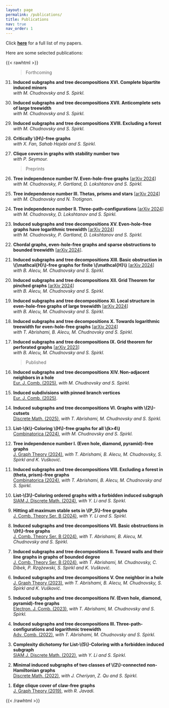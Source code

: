 ```yaml
---
layout: page
permalink: /publications/
title: Publications
nav: true
nav_order: 1
---
```


Click **<a href="{{ 'Publications.pdf' | prepend: 'assets/pdf/' | relative_url}}" target="_blank" rel="noopener noreferrer">here</a>** for a full list of my papers.

Here are some selected publications:


{{< rawhtml >}}
<ol reversed>

<style>
  .bottom-one {
     margin-bottom: 3mm;
  }
</style>

<blockquote>
  Forthcoming
</blockquote>

 <p class="bottom-one"> <li> <b>Induced subgraphs and tree decompositions XVI. Complete bipartite induced minors</b><br/>
  <em> with  M. Chudnovsky and S. Spirkl.</em> </li> </p>

   <p class="bottom-one"> <li> <b>Induced subgraphs and tree decompositions XVII. Anticomplete sets of large treewidth</b><br/>
  <em> with  M. Chudnovsky and S. Spirkl.</em> </li> </p>

   <p class="bottom-one"> <li> <b>Induced subgraphs and tree decompositions XVIII. Excluding a forest </b><br/>
  <em> with  M. Chudnovsky and S. Spirkl.</em> </li> </p>

   <p class="bottom-one"> <li> <b>Critically \(H\)-free graphs</b> <br/>
  <em> with  X. Fan, Sahab Hajebi and S. Spirkl.</em> </li> </p>

   <p class="bottom-one"> <li> <b>Clique covers in graphs with stability number two</b> <br/>
  <em> with  P. Seymour.</em> </li> </p>

<blockquote>
  Preprints
</blockquote>

   <p class="bottom-one"> <li> <b>Tree independence number IV. Even-hole-free graphs</b> [<a href='https://arxiv.org/abs/2407.08927'>arXiv 2024</a>]<br/>
  <em> with  M. Chudnovsky, P. Gartland, D. Lokshtanov and S. Spirkl.</em> </li> </p>

   <p class="bottom-one"> <li> <b>Tree independence number III. Thetas, prisms and stars</b> [<a href='https://arxiv.org/abs/2406.13053'>arXiv 2024</a>]<br/>
  <em> with  M. Chudnovsky and N. Trotignon.</em> </li> </p>


   <p class="bottom-one"> <li> <b>Tree independence number II. Three-path-configurations</b> [<a href='https://arxiv.org/abs/2405.00265'>arXiv 2024</a>]<br/>
  <em> with  M. Chudnovsky, D. Lokshtanov and S. Spirkl.</em> </li> </p>


   <p class="bottom-one"> <li> <b>Induced subgraphs and tree decompositions XV. Even-hole-free graphs have logarithmic treewidth</b> [<a href='https://arxiv.org/abs/2402.14211'>arXiv 2024</a>]<br/>
  <em> with  M. Chudnovsky, P. Gartland, D. Lokshtanov and S. Spirkl.</em> </li> </p>
 

 <p class="bottom-one"> <li> <b>Chordal graphs, even-hole-free graphs and sparse obstructions to bounded treewidth</b> [<a href='[https://arxiv.org/abs/2402.14211](https://arxiv.org/abs/2401.01299)'>arXiv 2024</a>].</li> </p>

     
  <p class="bottom-one"> <li> <b>Induced subgraphs and tree decompositions XIII. Basic obstruction in \(\mathcal{H}\)-free graphs for finite \(\mathcal{H}\)</b> [<a href='https://arxiv.org/abs/2311.05066'>arXiv 2024</a>]<br/>
  <em> with  B.  Alecu, M. Chudnovsky and S. Spirkl.</em> </li> </p>


   <p class="bottom-one"> <li> <b>Induced subgraphs and tree decompositions XII. Grid Theorem for pinched graphs</b> [<a href='https://arxiv.org/abs/2309.12227'>arXiv 2024</a>]<br/>
  <em> with  B.  Alecu, M. Chudnovsky and S. Spirkl.</em> </li> </p>

  <p class="bottom-one"> <li> <b>Induced subgraphs and tree decompositions XI. Local structure in even-hole-free graphs of large treewidth</b> [<a href='https://arxiv.org/abs/2309.04390'>arXiv 2024</a>]<br/>
  <em> with  B.  Alecu, M. Chudnovsky and S. Spirkl.</em> </li> </p>

  <p class="bottom-one"> <li> <b>Induced subgraphs and tree decompositions X. Towards logarithmic treewidth for even-hole-free graphs</b> [<a href='https://arxiv.org/abs/2307.13684'>arXiv 2024</a>]<br/>
  <em> with  T. Abrishami, B.  Alecu, M. Chudnovsky and S. Spirkl.</em> </li> </p>

<p class="bottom-one"> <li> <b>Induced subgraphs and tree decompositions IX. Grid theorem for perforated graphs</b> [<a href='https://arxiv.org/abs/2305.15615'>arXiv 2023</a>]<br/>
  <em> with B.  Alecu, M. Chudnovsky and S. Spirkl.</em> </li> </p>

<blockquote>
  Published
</blockquote>

 <p class="bottom-one"> <li> <b>Induced subgraphs and tree decompositions XIV. Non-adjacent neighbors in a hole</b><br/>
  <a href='https://www.sciencedirect.com/science/article/pii/S0195669824001598'>Eur. J. Comb. (2025)</a>, <em> with M. Chudnovsky and S. Spirkl.</em> </li> </p>

  <p class="bottom-one"><li> <b>Induced subdivisions with pinned branch vertices</b> <br/>
  <a href='https://www.sciencedirect.com/science/article/pii/S0195669824001574'>Eur. J. Comb. (2025)</a>.</li></p>

<p class="bottom-one"><li> <b>Induced subgraphs and tree decompositions VI. Graphs with \(2\)-cutsets</b> <br/>
<a href='https://www.sciencedirect.com/science/article/pii/S0012365X24003261'>Discrete Math. (2025)</a>, <em> with T. Abrishami, M. Chudnovsky and S. Spirkl. </em></li></p>

<p class="bottom-one"><li> <b>List-\(k\)-Coloring \(H\)-free graphs for all \(k>4\)</b> <br/>
  <a href='https://link.springer.com/article/10.1007/s00493-024-00106-2'>Combinatorica (2024)</a>, <em> with M. Chudnovsky and S. Spirkl.</em></li></p>

<p class="bottom-one"><li> <b>Tree independence number I. (Even hole, diamond, pyramid)-free graphs</b> <br/>
<a href='https://onlinelibrary.wiley.com/doi/10.1002/jgt.23104'>J. Graph Theory (2024)</a>, <em> with T. Abrishami, B. Alecu, M. Chudnovsky, S. Spirkl and K. Vušković.</em></li></p>

 <p class="bottom-one"><li><b> Induced subgraphs and tree decompositions VIII. Excluding a forest in (theta, prism)-free graphs</b> <br/>
<a href='https://link.springer.com/article/10.1007/s00493-024-00097-0'>Combinatorica (2024)</a>, <em> with T. Abrishami, B. Alecu, M. Chudnovsky and S. Spirkl.</em></li></p>

<p class="bottom-one"><li><b> List-\(3\)-Coloring ordered graphs with a forbidden induced subgraph</b> <br/>
<a href='https://epubs.siam.org/doi/10.1137/22M1515768'>SIAM J. Discrete Math. (2024)</a>, <em> with Y. Li and S. Spirkl.</em></li></p>

<p class="bottom-one"><li><b> Hitting all maximum stable sets in \(P_5\)-free graphs</b> <br/>
<a href='https://www.sciencedirect.com/science/article/pii/S0095895623000990?dgcid=author'>J. Comb. Theory Ser. B (2024)</a>, <em> with Y. Li and S. Spirkl.</em></li></p>

<p class="bottom-one"><li><b> Induced subgraphs and tree decompositions VII. Basic obstructions in \(H\)-free graphs</b> <br/>
<a href='https://www.sciencedirect.com/science/article/pii/S0095895623000904'>J. Comb. Theory Ser. B (2024)</a>, <em> with T. Abrishami, B. Alecu, M. Chudnovsky and S. Spirkl.</em></li></p>

<p class="bottom-one"><li><b> Induced subgraphs and tree decompositions II. Toward walls and their line graphs in graphs of bounded degree</b> <br/>
<a href='https://www.sciencedirect.com/science/article/pii/S0095895623000862?dgcid=author'>J. Comb. Theory Ser. B (2024)</a>, <em> with T. Abrishami, M. Chudnovsky, C. Dibek, P. Rzążewski, S. Spirkl and K. Vušković.</em></li></p>

<p class="bottom-one"><li><b> Induced subgraphs and tree decompositions V. One neighbor in a hole</b> <br/>
<a href='https://onlinelibrary.wiley.com/doi/full/10.1002/jgt.23055'>J. Graph Theory (2023)</a>, <em> with T. Abrishami, B. Alecu, M. Chudnovsky, S. Spirkl and K. Vušković.</em></li></p>

<p class="bottom-one"><li><b> Induced subgraphs and tree decompositions IV. (Even hole, diamond, pyramid)-free graphs</b> <br/>
<a href='https://www.combinatorics.org/ojs/index.php/eljc/article/view/v30i2p42/pdf'>Electron. J. Comb. (2023)</a>, <em> with T. Abrishami, M. Chudnovsky and S. Spirkl. </em></li></p>

<p class="bottom-one"><li><b> Induced subgraphs and tree decompositions III. Three-path-configurations and logarithmic treewidth</b> <br/>
<a href='https://www.advancesincombinatorics.com/article/38089-induced-subgraphs-and-tree-decompositions-iii-three-path-configurations-and-logarithmic-treewidth'>Adv. Comb. (2022)</a>, <em> with T. Abrishami, M. Chudnovsky and S. Spirkl.</em></li></p>

<p class="bottom-one"><li><b> Complexity dichotomy for List-\(5\)-Coloring with a forbidden induced subgraph</b> <br/>
<a href='https://epubs.siam.org/doi/10.1137/21M1443352'>SIAM J. Discrete Math. (2022)</a>, <em> with Y. Li and S. Spirkl.</em></li></p>

<p class="bottom-one"><li><b> Minimal induced subgraphs of two classes of \(2\)-connected non-Hamiltonian graphs</b> <br/>
<a href='https://www.sciencedirect.com/science/article/pii/S0012365X22000759?via%3Dihub'>Discrete Math. (2022)</a>, <em> with J. Cheriyan, Z. Qu and S. Spirkl.</em></li></p>

<p class="bottom-one"><li><b> Edge clique cover of claw-free graphs</b> <br/>
<a href='https://onlinelibrary.wiley.com/doi/10.1002/jgt.22403'>J. Graph Theory (2019)</a>, <em> with R. Javadi.</em></li></p>
    
</ol>
{{< /rawhtml >}}
